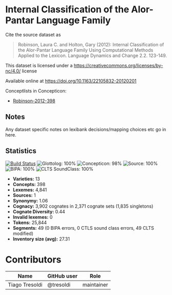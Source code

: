 # Internal Classification of the Alor-Pantar Language Family

Cite the source dataset as

> Robinson, Laura C. and Holton, Gary (2012): Internal Classification of the Alor-Pantar Language Family Using Computational Methods Applied to the Lexicon. Language Dynamics and Change 2.2. 123-149.

This dataset is licensed under a https://creativecommons.org/licenses/by-nc/4.0/ license

Available online at  https://doi.org/10.1163/22105832-20120201


Conceptlists in Concepticon:
- [Robinson-2012-398](https://concepticon.clld.org/contributions/Robinson-2012-398)
## Notes

Any dataset specific notes on lexibank decisions/mapping choices etc go in here.


## Statistics


[![Build Status](https://travis-ci.org/lexibank/robinsonap.svg?branch=master)](https://travis-ci.org/lexibank/robinsonap)
![Glottolog: 100%](https://img.shields.io/badge/Glottolog-100%25-brightgreen.svg "Glottolog: 100%")
![Concepticon: 98%](https://img.shields.io/badge/Concepticon-98%25-green.svg "Concepticon: 98%")
![Source: 100%](https://img.shields.io/badge/Source-100%25-brightgreen.svg "Source: 100%")
![BIPA: 100%](https://img.shields.io/badge/BIPA-100%25-brightgreen.svg "BIPA: 100%")
![CLTS SoundClass: 100%](https://img.shields.io/badge/CLTS%20SoundClass-100%25-brightgreen.svg "CLTS SoundClass: 100%")

- **Varieties:** 13
- **Concepts:** 398
- **Lexemes:** 4,841
- **Sources:** 1
- **Synonymy:** 1.06
- **Cognacy:** 3,902 cognates in 2,371 cognate sets (1,835 singletons)
- **Cognate Diversity:** 0.44
- **Invalid lexemes:** 0
- **Tokens:** 25,844
- **Segments:** 49 (0 BIPA errors, 0 CTLS sound class errors, 49 CLTS modified)
- **Inventory size (avg):** 27.31

# Contributors

Name | GitHub user | Role
--- | --- | ---
Tiago Tresoldi | @tresoldi | maintainer


